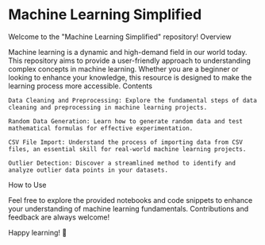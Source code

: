 # Machine Learning Simplified
Welcome to the "Machine Learning Simplified" repository!
Overview

Machine learning is a dynamic and high-demand field in our world today. This repository aims to provide a user-friendly approach to understanding complex concepts in machine learning. Whether you are a beginner or looking to enhance your knowledge, this resource is designed to make the learning process more accessible.
Contents

    Data Cleaning and Preprocessing: Explore the fundamental steps of data cleaning and preprocessing in machine learning projects.

    Random Data Generation: Learn how to generate random data and test mathematical formulas for effective experimentation.

    CSV File Import: Understand the process of importing data from CSV files, an essential skill for real-world machine learning projects.

    Outlier Detection: Discover a streamlined method to identify and analyze outlier data points in your datasets.

How to Use

Feel free to explore the provided notebooks and code snippets to enhance your understanding of machine learning fundamentals. Contributions and feedback are always welcome!

Happy learning! 🚀

